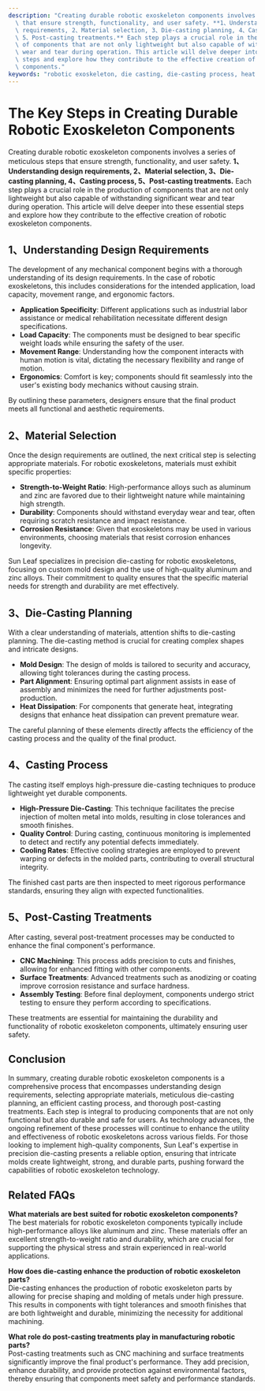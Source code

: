 ```yaml
---
description: "Creating durable robotic exoskeleton components involves a series of meticulous steps\
  \ that ensure strength, functionality, and user safety. **1、Understanding design\
  \ requirements, 2、Material selection, 3、Die-casting planning, 4、Casting process,\
  \ 5、Post-casting treatments.** Each step plays a crucial role in the production\
  \ of components that are not only lightweight but also capable of withstanding significant\
  \ wear and tear during operation. This article will delve deeper into these essential\
  \ steps and explore how they contribute to the effective creation of robotic exoskeleton\
  \ components."
keywords: "robotic exoskeleton, die casting, die-casting process, heat dissipation performance"
---
```

# The Key Steps in Creating Durable Robotic Exoskeleton Components

Creating durable robotic exoskeleton components involves a series of meticulous steps that ensure strength, functionality, and user safety. **1、Understanding design requirements, 2、Material selection, 3、Die-casting planning, 4、Casting process, 5、Post-casting treatments.** Each step plays a crucial role in the production of components that are not only lightweight but also capable of withstanding significant wear and tear during operation. This article will delve deeper into these essential steps and explore how they contribute to the effective creation of robotic exoskeleton components.

## 1、Understanding Design Requirements

The development of any mechanical component begins with a thorough understanding of its design requirements. In the case of robotic exoskeletons, this includes considerations for the intended application, load capacity, movement range, and ergonomic factors. 

- **Application Specificity**: Different applications such as industrial labor assistance or medical rehabilitation necessitate different design specifications. 
- **Load Capacity**: The components must be designed to bear specific weight loads while ensuring the safety of the user.
- **Movement Range**: Understanding how the component interacts with human motion is vital, dictating the necessary flexibility and range of motion.
- **Ergonomics**: Comfort is key; components should fit seamlessly into the user's existing body mechanics without causing strain.

By outlining these parameters, designers ensure that the final product meets all functional and aesthetic requirements.

## 2、Material Selection

Once the design requirements are outlined, the next critical step is selecting appropriate materials. For robotic exoskeletons, materials must exhibit specific properties:

- **Strength-to-Weight Ratio**: High-performance alloys such as aluminum and zinc are favored due to their lightweight nature while maintaining high strength.
- **Durability**: Components should withstand everyday wear and tear, often requiring scratch resistance and impact resistance.
- **Corrosion Resistance**: Given that exoskeletons may be used in various environments, choosing materials that resist corrosion enhances longevity.

Sun Leaf specializes in precision die-casting for robotic exoskeletons, focusing on custom mold design and the use of high-quality aluminum and zinc alloys. Their commitment to quality ensures that the specific material needs for strength and durability are met effectively.

## 3、Die-Casting Planning

With a clear understanding of materials, attention shifts to die-casting planning. The die-casting method is crucial for creating complex shapes and intricate designs. 

- **Mold Design**: The design of molds is tailored to security and accuracy, allowing tight tolerances during the casting process. 
- **Part Alignment**: Ensuring optimal part alignment assists in ease of assembly and minimizes the need for further adjustments post-production.
- **Heat Dissipation**: For components that generate heat, integrating designs that enhance heat dissipation can prevent premature wear.

The careful planning of these elements directly affects the efficiency of the casting process and the quality of the final product.

## 4、Casting Process

The casting itself employs high-pressure die-casting techniques to produce lightweight yet durable components. 

- **High-Pressure Die-Casting**: This technique facilitates the precise injection of molten metal into molds, resulting in close tolerances and smooth finishes.
- **Quality Control**: During casting, continuous monitoring is implemented to detect and rectify any potential defects immediately.
- **Cooling Rates**: Effective cooling strategies are employed to prevent warping or defects in the molded parts, contributing to overall structural integrity.

The finished cast parts are then inspected to meet rigorous performance standards, ensuring they align with expected functionalities.

## 5、Post-Casting Treatments

After casting, several post-treatment processes may be conducted to enhance the final component's performance. 

- **CNC Machining**: This process adds precision to cuts and finishes, allowing for enhanced fitting with other components.
- **Surface Treatments**: Advanced treatments such as anodizing or coating improve corrosion resistance and surface hardness.
- **Assembly Testing**: Before final deployment, components undergo strict testing to ensure they perform according to specifications.

These treatments are essential for maintaining the durability and functionality of robotic exoskeleton components, ultimately ensuring user safety.

## Conclusion

In summary, creating durable robotic exoskeleton components is a comprehensive process that encompasses understanding design requirements, selecting appropriate materials, meticulous die-casting planning, an efficient casting process, and thorough post-casting treatments. Each step is integral to producing components that are not only functional but also durable and safe for users. As technology advances, the ongoing refinement of these processes will continue to enhance the utility and effectiveness of robotic exoskeletons across various fields. For those looking to implement high-quality components, Sun Leaf's expertise in precision die-casting presents a reliable option, ensuring that intricate molds create lightweight, strong, and durable parts, pushing forward the capabilities of robotic exoskeleton technology.

## Related FAQs

**What materials are best suited for robotic exoskeleton components?**  
The best materials for robotic exoskeleton components typically include high-performance alloys like aluminum and zinc. These materials offer an excellent strength-to-weight ratio and durability, which are crucial for supporting the physical stress and strain experienced in real-world applications.

**How does die-casting enhance the production of robotic exoskeleton parts?**  
Die-casting enhances the production of robotic exoskeleton parts by allowing for precise shaping and molding of metals under high pressure. This results in components with tight tolerances and smooth finishes that are both lightweight and durable, minimizing the necessity for additional machining.

**What role do post-casting treatments play in manufacturing robotic parts?**  
Post-casting treatments such as CNC machining and surface treatments significantly improve the final product's performance. They add precision, enhance durability, and provide protection against environmental factors, thereby ensuring that components meet safety and performance standards.
